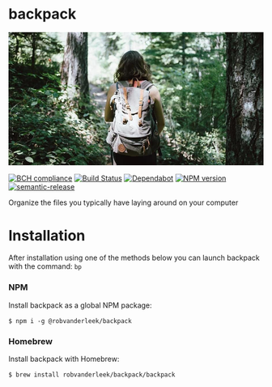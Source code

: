 # backpack

![Visualx1](docs/visual.jpg)

[![BCH compliance](https://bettercodehub.com/edge/badge/robvanderleek/backpack?branch=master)](https://bettercodehub.com/)
[![Build Status](https://github.com/robvanderleek/backpack/workflows/CICD/badge.svg)](https://github.com/robvanderleek/backpack/actions)
[![Dependabot](https://badgen.net/badge/Dependabot/enabled/green?icon=dependabot)](https://dependabot.com/)
[![NPM version](https://img.shields.io/npm/v/@robvanderleek/backpack)](https://www.npmjs.com/package/@robvanderleek/backpack)
[![semantic-release](https://img.shields.io/badge/%20%20%F0%9F%93%A6%F0%9F%9A%80-semantic--release-e10079.svg)](https://github.com/semantic-release/semantic-release)

Organize the files you typically have laying around on your computer

# Installation

After installation using one of the methods below you can launch backpack with the command: `bp`

### NPM

Install backpack as a global NPM package:

	$ npm i -g @robvanderleek/backpack

### Homebrew

Install backpack with Homebrew:

	$ brew install robvanderleek/backpack/backpack
